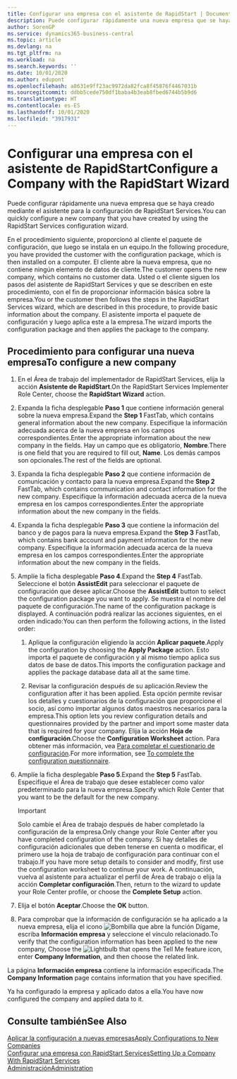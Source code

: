 ```yaml
---
title: Configurar una empresa con el asistente de RapidStart | Documentos de Microsoft
description: Puede configurar rápidamente una nueva empresa que se haya creado mediante el asistente para la configuración de RapidStart Services.
author: SorenGP
ms.service: dynamics365-business-central
ms.topic: article
ms.devlang: na
ms.tgt_pltfrm: na
ms.workload: na
ms.search.keywords: ''
ms.date: 10/01/2020
ms.author: edupont
ms.openlocfilehash: a8631e9ff23ac9972da82fca8f45876f4467031b
ms.sourcegitcommit: ddbb5cede750df1baba4b3eab8fbed6744b5b9d6
ms.translationtype: HT
ms.contentlocale: es-ES
ms.lasthandoff: 10/01/2020
ms.locfileid: "3917931"
---
```

# <a name="configure-a-company-with-the-rapidstart-wizard"></a><span data-ttu-id="21677-103">Configurar una empresa con el asistente de RapidStart</span><span class="sxs-lookup"><span data-stu-id="21677-103">Configure a Company with the RapidStart Wizard</span></span>
<span data-ttu-id="21677-104">Puede configurar rápidamente una nueva empresa que se haya creado mediante el asistente para la configuración de RapidStart Services.</span><span class="sxs-lookup"><span data-stu-id="21677-104">You can quickly configure a new company that you have created by using the RapidStart Services configuration wizard.</span></span>

<span data-ttu-id="21677-105">En el procedimiento siguiente, proporcionó al cliente el paquete de configuración, que luego se instala en un equipo.</span><span class="sxs-lookup"><span data-stu-id="21677-105">In the following procedure, you have provided the customer with the configuration package, which is then installed on a computer.</span></span> <span data-ttu-id="21677-106">El cliente abre la nueva empresa, que no contiene ningún elemento de datos de cliente.</span><span class="sxs-lookup"><span data-stu-id="21677-106">The customer opens the new company, which contains no customer data.</span></span> <span data-ttu-id="21677-107">Usted o el cliente siguen los pasos del asistente de RapidStart Services y que se describen en este procedimiento, con el fin de proporcionar información básica sobre la empresa.</span><span class="sxs-lookup"><span data-stu-id="21677-107">You or the customer then follows the steps in the RapidStart Services wizard, which are described in this procedure, to provide basic information about the company.</span></span> <span data-ttu-id="21677-108">El asistente importa el paquete de configuración y luego aplica este a la empresa.</span><span class="sxs-lookup"><span data-stu-id="21677-108">The wizard imports the configuration package and then applies the package to the company.</span></span>  

## <a name="to-configure-a-new-company"></a><span data-ttu-id="21677-109">Procedimiento para configurar una nueva empresa</span><span class="sxs-lookup"><span data-stu-id="21677-109">To configure a new company</span></span>  
1. <span data-ttu-id="21677-110">En el Área de trabajo del implementador de RapidStart Services, elija la acción **Asistente de RapidStart**.</span><span class="sxs-lookup"><span data-stu-id="21677-110">On the RapidStart Services Implementer Role Center, choose the **RapidStart Wizard** action.</span></span>  
2. <span data-ttu-id="21677-111">Expanda la ficha desplegable **Paso 1** que contiene información general sobre la nueva empresa.</span><span class="sxs-lookup"><span data-stu-id="21677-111">Expand the **Step 1** FastTab, which contains general information about the new company.</span></span> <span data-ttu-id="21677-112">Especifique la información adecuada acerca de la nueva empresa en los campos correspondientes.</span><span class="sxs-lookup"><span data-stu-id="21677-112">Enter the appropriate information about the new company in the fields.</span></span> <span data-ttu-id="21677-113">Hay un campo que es obligatorio, **Nombre**.</span><span class="sxs-lookup"><span data-stu-id="21677-113">There is one field that you are required to fill out, **Name**.</span></span> <span data-ttu-id="21677-114">Los demás campos son opcionales.</span><span class="sxs-lookup"><span data-stu-id="21677-114">The rest of the fields are optional.</span></span>  
3. <span data-ttu-id="21677-115">Expanda la ficha desplegable **Paso 2** que contiene información de comunicación y contacto para la nueva empresa.</span><span class="sxs-lookup"><span data-stu-id="21677-115">Expand the **Step 2** FastTab, which contains communication and contact information for the new company.</span></span> <span data-ttu-id="21677-116">Especifique la información adecuada acerca de la nueva empresa en los campos correspondientes.</span><span class="sxs-lookup"><span data-stu-id="21677-116">Enter the appropriate information about the new company in the fields.</span></span>
4. <span data-ttu-id="21677-117">Expanda la ficha desplegable **Paso 3** que contiene la información del banco y de pagos para la nueva empresa.</span><span class="sxs-lookup"><span data-stu-id="21677-117">Expand the **Step 3** FastTab, which contains bank account and payment information for the new company.</span></span> <span data-ttu-id="21677-118">Especifique la información adecuada acerca de la nueva empresa en los campos correspondientes.</span><span class="sxs-lookup"><span data-stu-id="21677-118">Enter the appropriate information about the new company in the fields.</span></span>  
5. <span data-ttu-id="21677-119">Amplíe la ficha desplegable **Paso 4**.</span><span class="sxs-lookup"><span data-stu-id="21677-119">Expand the **Step 4** FastTab.</span></span> <span data-ttu-id="21677-120">Seleccione el botón **AssistEdit** para seleccionar el paquete de configuración que desee aplicar.</span><span class="sxs-lookup"><span data-stu-id="21677-120">Choose the **AssistEdit** button to select the configuration package you want to apply.</span></span> <span data-ttu-id="21677-121">Se muestra el nombre del paquete de configuración.</span><span class="sxs-lookup"><span data-stu-id="21677-121">The name of the configuration package is displayed.</span></span> <span data-ttu-id="21677-122">A continuación podrá realizar las acciones siguientes, en el orden indicado:</span><span class="sxs-lookup"><span data-stu-id="21677-122">You can then perform the following actions, in the listed order:</span></span>  

    1. <span data-ttu-id="21677-123">Aplique la configuración eligiendo la acción **Aplicar paquete**.</span><span class="sxs-lookup"><span data-stu-id="21677-123">Apply the configuration by choosing the **Apply Package** action.</span></span> <span data-ttu-id="21677-124">Esto importa el paquete de configuración y al mismo tiempo aplica sus datos de base de datos.</span><span class="sxs-lookup"><span data-stu-id="21677-124">This imports the configuration package and applies the package database data all at the same time.</span></span>  

    2. <span data-ttu-id="21677-125">Revisar la configuración después de su aplicación.</span><span class="sxs-lookup"><span data-stu-id="21677-125">Review the configuration after it has been applied.</span></span> <span data-ttu-id="21677-126">Esta opción permite revisar los detalles y cuestionarios de la configuración que proporcione el socio, así como importar algunos datos maestros necesarios para la empresa.</span><span class="sxs-lookup"><span data-stu-id="21677-126">This option lets you review configuration details and questionnaires provided by the partner and import some master data that is required for your company.</span></span> <span data-ttu-id="21677-127">Elija la acción **Hoja de configuración**.</span><span class="sxs-lookup"><span data-stu-id="21677-127">Choose the **Configuration Worksheet** action.</span></span> <span data-ttu-id="21677-128">Para obtener más información, vea [Para completar el cuestionario de configuración](admin-gather-customer-setup-values.md#to-complete-the-configuration-questionnaire).</span><span class="sxs-lookup"><span data-stu-id="21677-128">For more information, see [To complete the configuration questionnaire](admin-gather-customer-setup-values.md#to-complete-the-configuration-questionnaire).</span></span>  

6. <span data-ttu-id="21677-129">Amplíe la ficha desplegable **Paso 5**.</span><span class="sxs-lookup"><span data-stu-id="21677-129">Expand the **Step 5** FastTab.</span></span> <span data-ttu-id="21677-130">Especifique el Área de trabajo que desee establecer como valor predeterminado para la nueva empresa.</span><span class="sxs-lookup"><span data-stu-id="21677-130">Specify which Role Center that you want to be the default for the new company.</span></span>  

    > [!IMPORTANT]  
    >  <span data-ttu-id="21677-131">Solo cambie el Área de trabajo después de haber completado la configuración de la empresa.</span><span class="sxs-lookup"><span data-stu-id="21677-131">Only change your Role Center after you have completed configuration of the company.</span></span> <span data-ttu-id="21677-132">Si hay detalles de configuración adicionales que deben tenerse en cuenta o modificar, el primero use la hoja de trabajo de configuración para continuar con el trabajo.</span><span class="sxs-lookup"><span data-stu-id="21677-132">If you have more setup details to consider and modify, first use the configuration worksheet to continue your work.</span></span> <span data-ttu-id="21677-133">A continuación, vuelva al asistente para actualizar el perfil de Área de trabajo o elija la acción **Completar configuración**.</span><span class="sxs-lookup"><span data-stu-id="21677-133">Then, return to the wizard to update your Role Center profile, or choose the **Complete Setup** action.</span></span>

7. <span data-ttu-id="21677-134">Elija el botón **Aceptar**.</span><span class="sxs-lookup"><span data-stu-id="21677-134">Choose the **OK** button.</span></span>  
8. <span data-ttu-id="21677-135">Para comprobar que la información de configuración se ha aplicado a la nueva empresa, elija el icono ![Bombilla que abre la función Dígame](media/ui-search/search_small.png "Dígame qué desea hacer"), escriba **Información empresa** y seleccione el vínculo relacionado.</span><span class="sxs-lookup"><span data-stu-id="21677-135">To verify that the configuration information has been applied to the new company, Choose the ![Lightbulb that opens the Tell Me feature](media/ui-search/search_small.png "Tell me what you want to do") icon, enter **Company Information**, and then choose the related link.</span></span>

<span data-ttu-id="21677-136">La página **Información empresa** contiene la información especificada.</span><span class="sxs-lookup"><span data-stu-id="21677-136">The **Company Information** page contains information that you have specified.</span></span>   

<span data-ttu-id="21677-137">Ya ha configurado la empresa y aplicado datos a ella.</span><span class="sxs-lookup"><span data-stu-id="21677-137">You have now configured the company and applied data to it.</span></span>  

## <a name="see-also"></a><span data-ttu-id="21677-138">Consulte también</span><span class="sxs-lookup"><span data-stu-id="21677-138">See Also</span></span>  
[<span data-ttu-id="21677-139">Aplicar la configuración a nuevas empresas</span><span class="sxs-lookup"><span data-stu-id="21677-139">Apply Configurations to New Companies</span></span>](admin-apply-configuration-to-new-companies.md)  
[<span data-ttu-id="21677-140">Configurar una empresa con RapidStart Services</span><span class="sxs-lookup"><span data-stu-id="21677-140">Setting Up a Company With RapidStart Services</span></span>](admin-set-up-a-company-with-rapidstart.md)  
[<span data-ttu-id="21677-141">Administración</span><span class="sxs-lookup"><span data-stu-id="21677-141">Administration</span></span>](admin-setup-and-administration.md)
